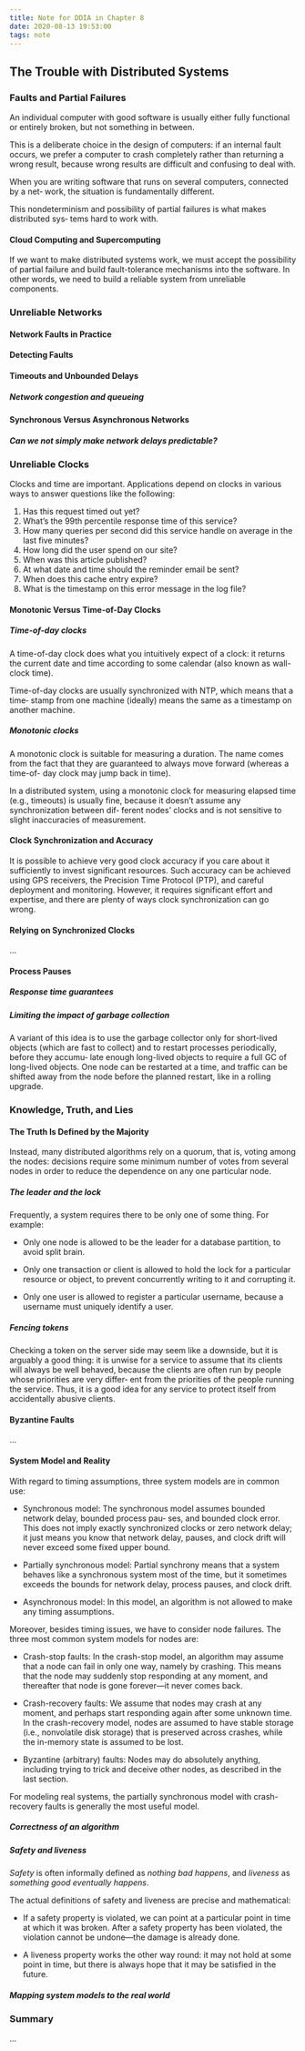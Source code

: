 ```yaml
---
title: Note for DDIA in Chapter 8
date: 2020-08-13 19:53:00
tags: note
---
```


## The Trouble with Distributed Systems


### Faults and Partial Failures

An individual computer with good software is usually either fully functional or entirely broken, but not something in between.

This is a deliberate choice in the design of computers: if an internal fault occurs, we prefer a computer to crash completely rather than returning a wrong result, because wrong results are difficult and confusing to deal with. 

When you are writing software that runs on several computers, connected by a net‐ work, the situation is fundamentally different. 

This nondeterminism and possibility of partial failures is what makes distributed sys‐ tems hard to work with.

#### Cloud Computing and Supercomputing

If we want to make distributed systems work, we must accept the possibility of partial failure and build fault-tolerance mechanisms into the software. In other words, we need to build a reliable system from unreliable components.

### Unreliable Networks

#### Network Faults in Practice

#### Detecting Faults

#### Timeouts and Unbounded Delays

##### Network congestion and queueing

#### Synchronous Versus Asynchronous Networks

##### Can we not simply make network delays predictable?

### Unreliable Clocks

Clocks and time are important. Applications depend on clocks in various ways to answer questions like the following:

1. Has this request timed out yet?
2. What’s the 99th percentile response time of this service?
3. How many queries per second did this service handle on average in the last five minutes?
4. How long did the user spend on our site?
5. When was this article published?
6. At what date and time should the reminder email be sent?
7. When does this cache entry expire?
8. What is the timestamp on this error message in the log file?

#### Monotonic Versus Time-of-Day Clocks

##### Time-of-day clocks

A time-of-day clock does what you intuitively expect of a clock: it returns the current date and time according to some calendar (also known as wall-clock time). 

Time-of-day clocks are usually synchronized with NTP, which means that a time‐ stamp from one machine (ideally) means the same as a timestamp on another machine. 

##### Monotonic clocks

A monotonic clock is suitable for measuring a duration. The name comes from the fact that they are guaranteed to always move forward (whereas a time-of- day clock may jump back in time).

In a distributed system, using a monotonic clock for measuring elapsed time (e.g., timeouts) is usually fine, because it doesn’t assume any synchronization between dif‐ ferent nodes’ clocks and is not sensitive to slight inaccuracies of measurement.

#### Clock Synchronization and Accuracy

It is possible to achieve very good clock accuracy if you care about it sufficiently to invest significant resources. Such accuracy can be achieved using GPS receivers, the Precision Time Protocol (PTP), and careful deployment and monitoring. However, it requires significant effort and expertise, and there are plenty of ways clock synchronization can go wrong.

#### Relying on Synchronized Clocks
...
#### Process Pauses

##### Response time guarantees

##### Limiting the impact of garbage collection

A variant of this idea is to use the garbage collector only for short-lived objects (which are fast to collect) and to restart processes periodically, before they accumu‐ late enough long-lived objects to require a full GC of long-lived objects. One node can be restarted at a time, and traffic can be shifted away from the node before the planned restart, like in a rolling upgrade.

### Knowledge, Truth, and Lies

#### The Truth Is Defined by the Majority

Instead, many distributed algorithms rely on a quorum, that is, voting among the nodes: decisions require some minimum number of votes from several nodes in order to reduce the dependence on any one particular node.

##### The leader and the lock

Frequently, a system requires there to be only one of some thing. For example:

- Only one node is allowed to be the leader for a database partition, to avoid split
brain.

- Only one transaction or client is allowed to hold the lock for a particular resource
or object, to prevent concurrently writing to it and corrupting it.

- Only one user is allowed to register a particular username, because a username must uniquely identify a user.

##### Fencing tokens

Checking a token on the server side may seem like a downside, but it is arguably a good thing: it is unwise for a service to assume that its clients will always be well behaved, because the clients are often run by people whose priorities are very differ‐ ent from the priorities of the people running the service. Thus, it is a good idea for any service to protect itself from accidentally abusive clients.

#### Byzantine Faults
...
#### System Model and Reality

With regard to timing assumptions, three system models are in common use:

- Synchronous model: The synchronous model assumes bounded network delay, bounded process pau‐ ses, and bounded clock error. This does not imply exactly synchronized clocks or zero network delay; it just means you know that network delay, pauses, and clock drift will never exceed some fixed upper bound. 

- Partially synchronous model: Partial synchrony means that a system behaves like a synchronous system most of the time, but it sometimes exceeds the bounds for network delay, process pauses, and clock drift.

- Asynchronous model: In this model, an algorithm is not allowed to make any timing assumptions.

Moreover, besides timing issues, we have to consider node failures. The three most common system models for nodes are:

- Crash-stop faults: In the crash-stop model, an algorithm may assume that a node can fail in only one way, namely by crashing. This means that the node may suddenly stop responding at any moment, and thereafter that node is gone forever—it never comes back.

- Crash-recovery faults: We assume that nodes may crash at any moment, and perhaps start responding again after some unknown time. In the crash-recovery model, nodes are assumed to have stable storage (i.e., nonvolatile disk storage) that is preserved across crashes, while the in-memory state is assumed to be lost.

- Byzantine (arbitrary) faults: Nodes may do absolutely anything, including trying to trick and deceive other nodes, as described in the last section.

For modeling real systems, the partially synchronous model with crash-recovery faults is generally the most useful model. 

##### Correctness of an algorithm

##### Safety and liveness

*Safety* is often informally defined as *nothing bad happens*, and *liveness* as *something good eventually happens*.

The actual definitions of safety and liveness are precise and mathematical:

- If a safety property is violated, we can point at a particular point in time at which it was broken. After a safety property has been violated, the violation cannot be undone—the damage is already done.

- A liveness property works the other way round: it may not hold at some point in time, but there is always hope that it may be satisfied in the future.

##### Mapping system models to the real world

### Summary

...
